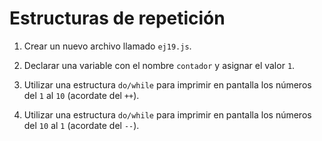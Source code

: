 # Estructuras de repetición

1. Crear un nuevo archivo llamado `ej19.js`.

1. Declarar una variable con el nombre `contador` y asignar el valor `1`.

1. Utilizar una estructura `do/while` para imprimir en pantalla los números del `1` al `10` (acordate del `++`).

1. Utilizar una estructura `do/while` para imprimir en pantalla los números del `10` al `1` (acordate del `--`).
